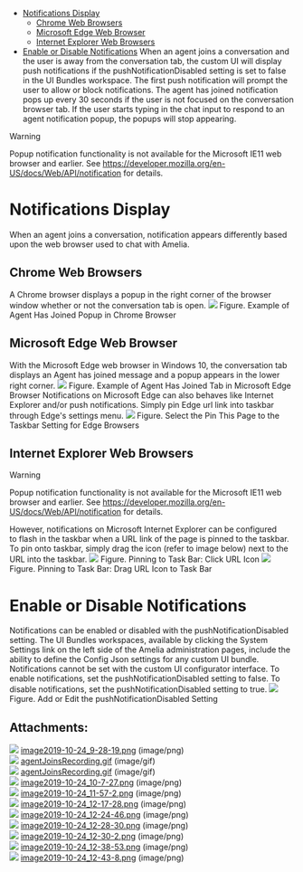 -   [Notifications Display](#CustomUINotifications-NotificationsDisplay)
    -   [Chrome Web Browsers](#CustomUINotifications-ChromeWebBrowsers)
    -   [Microsoft Edge Web Browser](#CustomUINotifications-MicrosoftEdgeWebBrowser)
    -   [Internet Explorer Web Browsers](#CustomUINotifications-InternetExplorerWebBrowsers)
-   [Enable or Disable Notifications](#CustomUINotifications-EnableorDisableNotifications)
When an agent joins a conversation and the user is away from the conversation tab, the custom UI will display push notifications if the pushNotificationDisabled setting is set to false in the UI Bundles workspace. The first push notification will prompt the user to allow or block notifications.
The agent has joined notification pops up every 30 seconds if the user is not focused on the conversation browser tab. If the user starts typing in the chat input to respond to an agent notification popup, the popups will stop appearing.
> [!warning]  
>
> Popup notification functionality is not available for the Microsoft IE11 web browser and earlier. See <https://developer.mozilla.org/en-US/docs/Web/API/notification> for details.

# Notifications Display
When an agent joins a conversation, notification appears differently based upon the web browser used to chat with Amelia.
## Chrome Web Browsers
A Chrome browser displays a popup in the right corner of the browser window whether or not the conversation tab is open.
![](attachments/25462177/25462194.png)
Figure. Example of Agent Has Joined Popup in Chrome Browser
## Microsoft Edge Web Browser
With the Microsoft Edge web browser in Windows 10, the conversation tab displays an Agent has joined message and a popup appears in the lower right corner.
![](attachments/25462177/25462195.png)
Figure. Example of Agent Has Joined Tab in Microsoft Edge Browser
Notifications on Microsoft Edge can also behaves like Internet Explorer and/or push notifications. Simply pin Edge url link into taskbar through Edge's settings menu.
![](attachments/25462177/25462199.png)
Figure. Select the Pin This Page to the Taskbar Setting for Edge Browsers
## Internet Explorer Web Browsers
> [!warning]  
>
> Popup notification functionality is not available for the Microsoft IE11 web browser and earlier. See <https://developer.mozilla.org/en-US/docs/Web/API/notification> for details.

However, notifications on Microsoft Internet Explorer can be configured to flash in the taskbar when a URL link of the page is pinned to the taskbar.
To pin onto taskbar, simply drag the icon (refer to image below) next to the URL into the taskbar.
![](attachments/25462177/25462197.png)
Figure. Pinning to Task Bar: Click URL Icon
![](attachments/25462177/25462198.png)
Figure. Pinning to Task Bar: Drag URL Icon to Task Bar
# Enable or Disable Notifications
Notifications can be enabled or disabled with the pushNotificationDisabled setting. The UI Bundles workspaces, available by clicking the System Settings link on the left side of the Amelia administration pages, include the ability to define the Config Json settings for any custom UI bundle. Notifications cannot be set with the custom UI configurator interface.
To enable notifications, set the pushNotificationDisabled setting to false. To disable notifications, set the pushNotificationDisabled setting to true.
![](attachments/25462177/25462200.png)
Figure. Add or Edit the pushNotificationDisabled Setting
## Attachments:
![](images/icons/bullet_blue.gif) [image2019-10-24_9-28-19.png](attachments/25462177/25462182.png) (image/png)  
![](images/icons/bullet_blue.gif) [agentJoinsRecording.gif](attachments/25462177/25462184.gif) (image/gif)  
![](images/icons/bullet_blue.gif) [agentJoinsRecording.gif](attachments/25462177/25462183.gif) (image/gif)  
![](images/icons/bullet_blue.gif) [image2019-10-24_10-7-27.png](attachments/25462177/25462186.png) (image/png)  
![](images/icons/bullet_blue.gif) [image2019-10-24_11-57-2.png](attachments/25462177/25462194.png) (image/png)  
![](images/icons/bullet_blue.gif) [image2019-10-24_12-17-28.png](attachments/25462177/25462195.png) (image/png)  
![](images/icons/bullet_blue.gif) [image2019-10-24_12-24-46.png](attachments/25462177/25462196.png) (image/png)  
![](images/icons/bullet_blue.gif) [image2019-10-24_12-28-30.png](attachments/25462177/25462197.png) (image/png)  
![](images/icons/bullet_blue.gif) [image2019-10-24_12-30-2.png](attachments/25462177/25462198.png) (image/png)  
![](images/icons/bullet_blue.gif) [image2019-10-24_12-38-53.png](attachments/25462177/25462199.png) (image/png)  
![](images/icons/bullet_blue.gif) [image2019-10-24_12-43-8.png](attachments/25462177/25462200.png) (image/png)  
